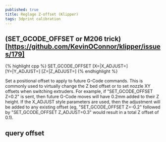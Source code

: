 ```yaml
---
published: true
title: Reglage Z-offset (Klipper)
tags: 3dprint calibration
---
```

## (SET_GCODE_OFFSET or **M206** trick)[https://github.com/KevinOConnor/klipper/issues/179]

{% highlight cpp %}
SET_GCODE_OFFSET [X=<pos>|X_ADJUST=<adjust>] [Y=<pos>|Y_ADJUST=<adjust>] [Z=<pos>|Z_ADJUST=<adjust>]
{% endhighlight %}
  
Set a positional offset to apply to future G-Code commands. This is commonly used to virtually change the Z bed offset or to set nozzle XY offsets when switching extruders. For example, if "SET_GCODE_OFFSET Z=0.2" is sent, then future G-Code moves will have 0.2mm added to their Z height. If the X_ADJUST style parameters are used, then the adjustment will be added to any existing offset (eg, "SET_GCODE_OFFSET Z=-0.2" followed by "SET_GCODE_OFFSET Z_ADJUST=0.3" would result in a total Z offset of 0.1).

## query offset 

